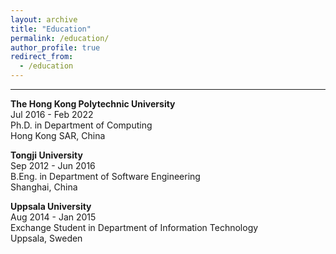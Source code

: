 ```yaml
---
layout: archive
title: "Education"
permalink: /education/
author_profile: true
redirect_from:
  - /education
---
```

<hr>

**The Hong Kong Polytechnic University**<br>
Jul 2016 - Feb 2022 <br>
Ph.D. in Department of Computing<br>
Hong Kong SAR, China 

**Tongji University**<br> 
Sep 2012 - Jun 2016<br>
B.Eng. in Department of Software Engineering <br>
Shanghai, China

**Uppsala University**<br>
Aug 2014 - Jan 2015<br>
Exchange Student in Department of Information Technology<br>
Uppsala, Sweden
